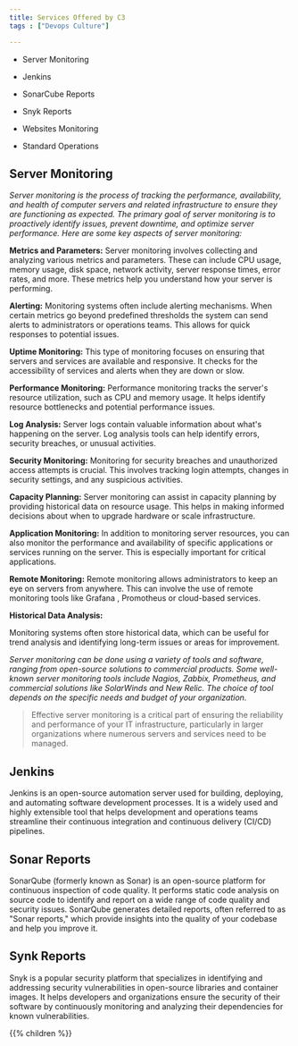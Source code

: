 ```yaml
---
title: Services Offered by C3
tags : ["Devops Culture"]

---
```

- Server Monitoring

- Jenkins 

- SonarCube Reports

- Snyk Reports

- Websites Monitoring

- Standard Operations

## Server Monitoring

*Server monitoring is the process of tracking the performance, availability, and health of computer servers and related infrastructure to ensure they are functioning as expected. The primary goal of server monitoring is to proactively identify issues, prevent downtime, and optimize server performance. Here are some key aspects of server monitoring:*

**Metrics and Parameters:** 
Server monitoring involves collecting and analyzing various metrics and parameters. These can include CPU usage, memory usage, disk space, network activity, server response times, error rates, and more. These metrics help you understand how your server is performing.

**Alerting:** 
Monitoring systems often include alerting mechanisms. When certain metrics go beyond predefined thresholds the system can send alerts to administrators or operations teams. This allows for quick responses to potential issues.

**Uptime Monitoring:** 
This type of monitoring focuses on ensuring that servers and services are available and responsive. It checks for the accessibility of services and alerts when they are down or slow.

**Performance Monitoring:** 
Performance monitoring tracks the server's resource utilization, such as CPU and memory usage. It helps identify resource bottlenecks and potential performance issues.

**Log Analysis:** 
Server logs contain valuable information about what's happening on the server. Log analysis tools can help identify errors, security breaches, or unusual activities.

**Security Monitoring:** 
Monitoring for security breaches and unauthorized access attempts is crucial. This involves tracking login attempts, changes in security settings, and any suspicious activities.

**Capacity Planning:** 
Server monitoring can assist in capacity planning by providing historical data on resource usage. This helps in making informed decisions about when to upgrade hardware or scale infrastructure.

**Application Monitoring:** 
In addition to monitoring server resources, you can also monitor the performance and availability of specific applications or services running on the server. This is especially important for critical applications.

**Remote Monitoring:** 
Remote monitoring allows administrators to keep an eye on servers from anywhere. This can involve the use of remote monitoring tools like Grafana , Promotheus or cloud-based services.

**Historical Data Analysis:** 

Monitoring systems often store historical data, which can be useful for trend analysis and identifying long-term issues or areas for improvement.

*Server monitoring can be done using a variety of tools and software, ranging from open-source solutions to commercial products. Some well-known server monitoring tools include Nagios, Zabbix, Prometheus, and commercial solutions like SolarWinds and New Relic. The choice of tool depends on the specific needs and budget of your organization.*

> Effective server monitoring is a critical part of ensuring the reliability and performance of your IT infrastructure, particularly in larger organizations where numerous servers and services need to be managed.

## Jenkins

Jenkins is an open-source automation server used for building, deploying, and automating software development processes. It is a widely used and highly extensible tool that helps development and operations teams streamline their continuous integration and continuous delivery (CI/CD) pipelines. 

## Sonar Reports


SonarQube (formerly known as Sonar) is an open-source platform for continuous inspection of code quality. It performs static code analysis on source code to identify and report on a wide range of code quality and security issues. SonarQube generates detailed reports, often referred to as "Sonar reports," which provide insights into the quality of your codebase and help you improve it. 


## Synk Reports

Snyk is a popular security platform that specializes in identifying and addressing security vulnerabilities in open-source libraries and container images. It helps developers and organizations ensure the security of their software by continuously monitoring and analyzing their dependencies for known vulnerabilities. 


{{% children  %}}